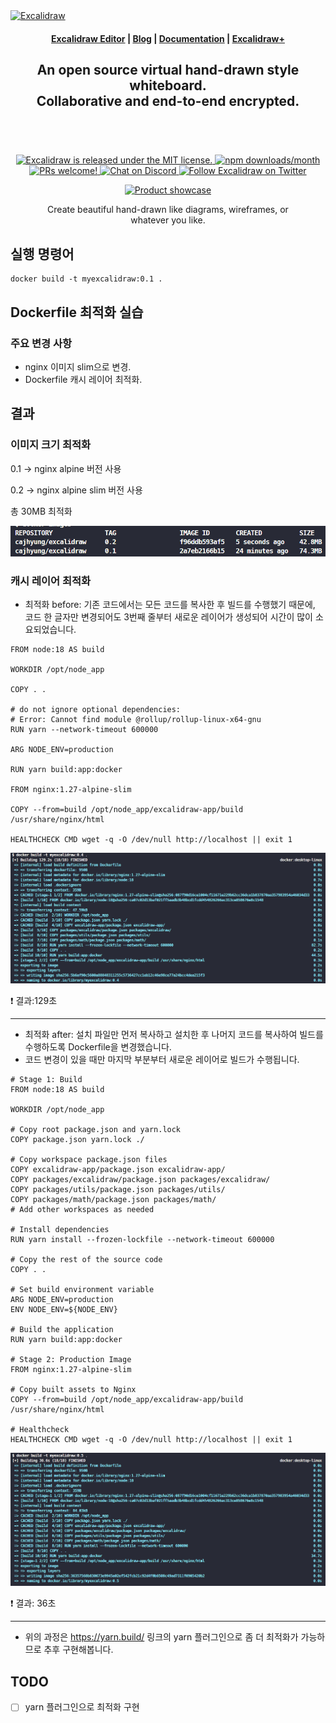 <a href="https://excalidraw.com/" target="_blank" rel="noopener">
  <picture>
    <source media="(prefers-color-scheme: dark)" alt="Excalidraw" srcset="https://excalidraw.nyc3.cdn.digitaloceanspaces.com/github/excalidraw_github_cover_2_dark.png" />
    <img alt="Excalidraw" src="https://excalidraw.nyc3.cdn.digitaloceanspaces.com/github/excalidraw_github_cover_2.png" />
  </picture>
</a>

<h4 align="center">
  <a href="https://excalidraw.com">Excalidraw Editor</a> |
  <a href="https://blog.excalidraw.com">Blog</a> |
  <a href="https://docs.excalidraw.com">Documentation</a> |
  <a href="https://plus.excalidraw.com">Excalidraw+</a>
</h4>

<div align="center">
  <h2>
    An open source virtual hand-drawn style whiteboard. </br>
    Collaborative and end-to-end encrypted. </br>
  <br />
  </h2>
</div>

<br />
<p align="center">
  <a href="https://github.com/excalidraw/excalidraw/blob/master/LICENSE">
    <img alt="Excalidraw is released under the MIT license." src="https://img.shields.io/badge/license-MIT-blue.svg"  />
  </a>
  <a href="https://www.npmjs.com/package/@excalidraw/excalidraw">
    <img alt="npm downloads/month" src="https://img.shields.io/npm/dm/@excalidraw/excalidraw"  />
  </a>
  <a href="https://docs.excalidraw.com/docs/introduction/contributing">
    <img alt="PRs welcome!" src="https://img.shields.io/badge/PRs-welcome-brightgreen.svg?style=flat"  />
  </a>
  <a href="https://discord.gg/UexuTaE">
    <img alt="Chat on Discord" src="https://img.shields.io/discord/723672430744174682?color=738ad6&label=Chat%20on%20Discord&logo=discord&logoColor=ffffff&widge=false"/>
  </a>
  <a href="https://twitter.com/excalidraw">
    <img alt="Follow Excalidraw on Twitter" src="https://img.shields.io/twitter/follow/excalidraw.svg?label=follow+@excalidraw&style=social&logo=twitter"/>
  </a>
</p>

<div align="center">
  <figure>
    <a href="https://excalidraw.com" target="_blank" rel="noopener">
      <img src="https://excalidraw.nyc3.cdn.digitaloceanspaces.com/github%2Fproduct_showcase.png" alt="Product showcase" />
    </a>
    <figcaption>
      <p align="center">
        Create beautiful hand-drawn like diagrams, wireframes, or whatever you like.
      </p>
    </figcaption>
  </figure>
</div>

## 실행 명령어

```
docker build -t myexcalidraw:0.1 .
```

## Dockerfile 최적화 실습

### 주요 변경 사항

- nginx 이미지 slim으로 변경.
- Dockerfile 캐시 레이어 최적화.

## 결과

### 이미지 크기 최적화

0.1 -> nginx alpine 버전 사용

0.2 -> nginx alpine slim 버전 사용

총 30MB 최적화

![이미지크기최적화](images/size_optimize.png)

### 캐시 레이어 최적화

- 최적화 before: 기존 코드에서는 모든 코드를 복사한 후 빌드를 수행했기 때문에, 코드 한 글자만 변경되어도 3번째 줄부터 새로운 레이어가 생성되어 시간이 많이 소요되었습니다.

```
FROM node:18 AS build

WORKDIR /opt/node_app

COPY . .

# do not ignore optional dependencies:
# Error: Cannot find module @rollup/rollup-linux-x64-gnu
RUN yarn --network-timeout 600000

ARG NODE_ENV=production

RUN yarn build:app:docker

FROM nginx:1.27-alpine-slim

COPY --from=build /opt/node_app/excalidraw-app/build /usr/share/nginx/html

HEALTHCHECK CMD wget -q -O /dev/null http://localhost || exit 1
```

![코드최적화1](images/code_opt_before.png)

❗ 결과:129초

---


- 최적화 after: 설치 파일만 먼저 복사하고 설치한 후 나머지 코드를 복사하여 빌드를 수행하도록 Dockerfile을 변경했습니다.
- 코드 변경이 있을 때만 마지막 부분부터 새로운 레이어로 빌드가 수행됩니다.

```
# Stage 1: Build
FROM node:18 AS build

WORKDIR /opt/node_app

# Copy root package.json and yarn.lock
COPY package.json yarn.lock ./

# Copy workspace package.json files
COPY excalidraw-app/package.json excalidraw-app/
COPY packages/excalidraw/package.json packages/excalidraw/
COPY packages/utils/package.json packages/utils/
COPY packages/math/package.json packages/math/
# Add other workspaces as needed

# Install dependencies
RUN yarn install --frozen-lockfile --network-timeout 600000

# Copy the rest of the source code
COPY . .

# Set build environment variable
ARG NODE_ENV=production
ENV NODE_ENV=${NODE_ENV}

# Build the application
RUN yarn build:app:docker

# Stage 2: Production Image
FROM nginx:1.27-alpine-slim

# Copy built assets to Nginx
COPY --from=build /opt/node_app/excalidraw-app/build /usr/share/nginx/html

# Healthcheck
HEALTHCHECK CMD wget -q -O /dev/null http://localhost || exit 1

```


![코드최적화1](images/code_opt_after.png)


❗ 결과: 36초

---


- 위의 과정은 https://yarn.build/ 링크의 yarn 플러그인으로 좀 더 최적화가 가능하므로 추후 구현해봅니다.

## TODO

- [ ] yarn 플러그인으로 최적화 구현
